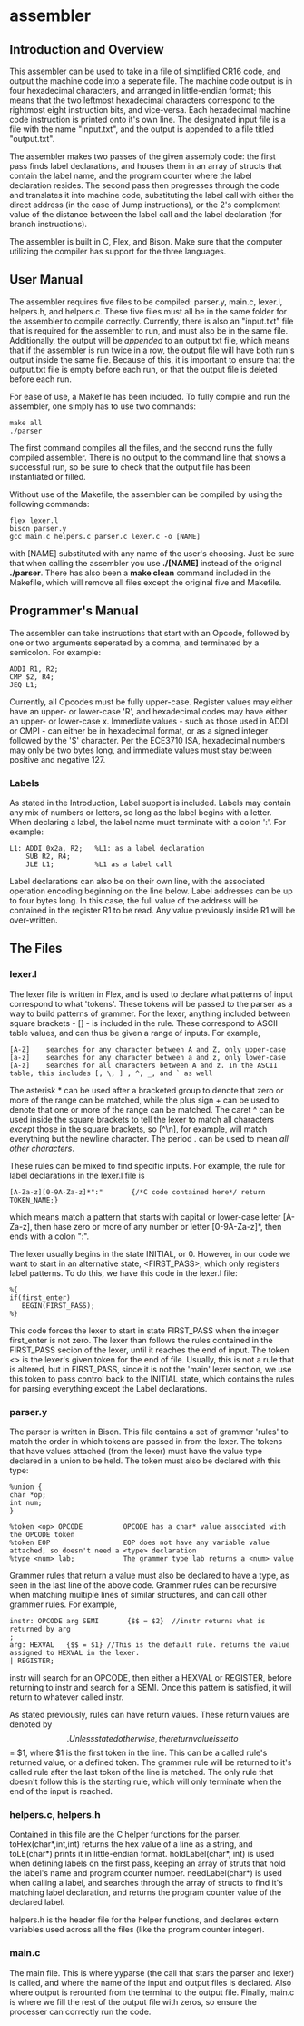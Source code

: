 # assembler
## Introduction and Overview
This assembler can be used to take in a file of simplified CR16 code, and output the machine code into a seperate file. The machine code output is in four hexadecimal characters, and arranged in little-endian format; this means that the two leftmost hexadecimal characters correspond to the rightmost eight instruction bits, and vice-versa. Each hexadecimal machine code instruction is printed onto it's own line. The designated input file is a file with the name "input.txt", and the output is appended to a file titled "output.txt".

The assembler makes two passes of the given assembly code: the first pass finds label declarations, and houses them in an array of structs that contain the label name, and the program counter where the label declaration resides. The second pass then progresses through the code and translates it into machine code, substituting the label call with either the direct address (in the case of Jump instructions), or the 2's complement value of the distance between the label call and the label declaration (for branch instructions).

The assembler is built in C, Flex, and Bison. Make sure that the computer utilizing the compiler has support for the three languages.

## User Manual
The assembler requires five files to be compiled: parser.y, main.c, lexer.l, helpers.h, and helpers.c. These five files must all be in the same folder for the assembler to compile correctly. Currently, there is also an "input.txt" file that is required for the assembler to run, and must also be in the same file. Additionally, the output will be *appended* to an output.txt file, which means that if the assembler is run twice in a row, the output file will have both run's output inside the same file. Because of this, it is important to ensure that the output.txt file is empty before each run, or that the output file is deleted before each run.

For ease of use, a Makefile has been included. To fully compile and run the assembler, one simply has to use two commands:
```
make all
./parser
```
The first command compiles all the files, and the second runs the fully compiled assembler. There is no output to the command line that shows a successful run, so be sure to check that the output file has been instantiated or filled.

Without use of the Makefile, the assembler can be compiled by using the following commands:
```
flex lexer.l
bison parser.y
gcc main.c helpers.c parser.c lexer.c -o [NAME]
```
with [NAME] substituted with any name of the user's choosing. Just be sure that when calling the assembler you use **./[NAME]** instead of the original **./parser**. There has also been a **make clean** command included in the Makefile, which will remove all files except the original five and Makefile.

## Programmer's Manual
The assembler can take instructions that start with an Opcode, followed by one or two arguments seperated by a comma, and terminated by a semicolon. For example:
```
ADDI R1, R2;
CMP $2, R4;
JEQ L1;
```
Currently, all Opcodes must be fully upper-case. Register values may either have an upper- or lower-case 'R', and hexadecimal codes may have either an upper- or lower-case x. Immediate values - such as those used in ADDI or CMPI - can either be in hexadecimal format, or as a signed integer followed by the '$' character. Per the ECE3710 ISA, hexadecimal numbers may only be two bytes long, and immediate values must stay between positive and negative 127.

### Labels
As stated in the Introduction, Label support is included. Labels may contain any mix of numbers or letters, so long as the label begins with a letter. When declaring a label, the label name must terminate with a colon ':'. For example:
```
L1: ADDI 0x2a, R2;   %L1: as a label declaration
    SUB R2, R4;
    JLE L1;          %L1 as a label call
```
Label declarations can also be on their own line, with the associated operation encoding beginning on the line below. Label addresses can be up to four bytes long. In this case, the full value of the address will be contained in the register R1 to be read. Any value previously inside R1 will be over-written.

## The Files
### lexer.l
The lexer file is written in Flex, and is used to declare what patterns of input correspond to what 'tokens'. These tokens will be passed to the parser as a way to build patterns of grammer. For the lexer, anything included between square brackets - [] - is included in the rule. These correspond to ASCII table values, and can thus be given a range of inputs. For example,
```
[A-Z]    searches for any character between A and Z, only upper-case
[a-z]    searches for any character between a and z, only lower-case
[A-z]    searches for all characters between A and z. In the ASCII table, this includes [, \, ] , ^, _, and ` as well
```
The asterisk \* can be used after a bracketed group to denote that zero or more of the range can be matched, while the plus sign + can be used to denote that one or more of the range can be matched. The caret ^ can be used inside the square brackets to tell the lexer to match all characters *except* those in the square brackets, so [^\n], for example, will match everything but the newline character. The period . can be used to mean *all other characters*. 

These rules can be mixed to find specific inputs. For example, the rule for label declarations in the lexer.l file is
```
[A-Za-z][0-9A-Za-z]*":"       {/*C code contained here*/ return TOKEN_NAME;}
```
which means match a pattern that starts with capital or lower-case letter [A-Za-z], then hase zero or more of any number or letter [0-9A-Za-z]\*, then ends with a colon ":".

The lexer usually begins in the state INITIAL, or 0. However, in our code we want to start in an alternative state, <FIRST_PASS>, which only registers label patterns. To do this, we have this code in the lexer.l file:
```
%{
if(first_enter)
   BEGIN(FIRST_PASS);
%}
```
This code forces the lexer to start in state FIRST_PASS when the integer first_enter is not zero. The lexer than follows the rules contained in the FIRST_PASS secion of the lexer, until it reaches the end of input. The token <<EOF>> is the lexer's given token for the end of file. Usually, this is not a rule that is altered, but in FIRST_PASS, since it is not the 'main' lexer section, we use this token to pass control back to the INITIAL state, which contains the rules for parsing everything except the Label declarations.
  
  ### parser.y
  The parser is written in Bison. This file contains a set of grammer 'rules' to match the order in which tokens are passed in from the lexer. The tokens that have values attached (from the lexer) must have the value type declared in a union to be held. The token must also be declared with this type:
  ```
  %union {
  char *op;
  int num;
}

%token <op> OPCODE          OPCODE has a char* value associated with the OPCODE token
%token EOP                  EOP does not have any variable value attached, so doesn't need a <type> declaration
%type <num> lab;            The grammer type lab returns a <num> value
```
Grammer rules that return a value must also be declared to have a type, as seen in the last line of the above code. Grammer rules can be recursive when matching multiple lines of similar structures, and can call other grammer rules. For example,
```
instr: OPCODE arg SEMI       {$$ = $2}  //instr returns what is returned by arg
;
arg: HEXVAL   {$$ = $1} //This is the default rule. returns the value assigned to HEXVAL in the lexer.
| REGISTER;
```
instr will search for an OPCODE, then either a HEXVAL or REGISTER, before returning to instr and search for a SEMI. Once this pattern is satisfied, it will return to whatever called instr.

As stated previously, rules can have return values. These return values are denoted by $$. Unless stated otherwise, the return value is set to $$ = $1, where $1 is the first token in the line. This can be a called rule's returned value, or a defined token. The grammer rule will be returned to it's called rule after the last token of the line is matched. The only rule that doesn't follow this is the starting rule, which will only terminate when the end of the input is reached.

### helpers.c, helpers.h
Contained in this file are the C helper functions for the parser. toHex(char*,int,int) returns the hex value of a line as a string, and toLE(char*) prints it in little-endian format. holdLabel(char*, int) is used when defining labels on the first pass, keeping an array of struts that hold the label's name and program counter number. needLabel(char*) is used when calling a label, and searches through the array of structs to find it's matching label declaration, and returns the program counter value of the declared label.

helpers.h is the header file for the helper functions, and declares extern variables used across all the files (like the program counter integer).

### main.c
The main file. This is where yyparse (the call that stars the parser and lexer) is called, and where the name of the input and output files is declared. Also where output is rerounted from the terminal to the output file. Finally, main.c is where we fill the rest of the output file with zeros, so ensure the processer can correctly run the code.
